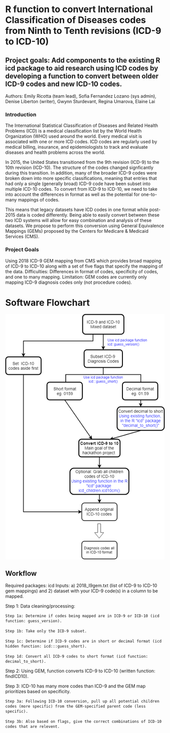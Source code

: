 # R function to convert International Classification of Diseases codes from Ninth to Tenth revisions (ICD-9 to ICD-10)

## Project goals: Add components to the existing R icd package to aid research using ICD codes by developing a function to convert between older ICD-9 codes and new ICD-10 codes.

Authors: Emily Ricotta (team lead), Sofia Fernandez Lozano (sys admin), Denise Liberton (writer), Gwynn Sturdevant, Regina Umarova, Elaine Lai

### Introduction
The International Statistical Classification of Diseases and Related Health Problems (ICD) is a medical classification list by the World Health Organization (WHO) used around the world. Every medical visit is associated with one or more ICD codes. ICD codes are regularly used by medical billing, insurance, and epidemiologists to track and evaluate diseases and health problems across the world.  

In 2015, the United States transitioned from the 9th revision (ICD-9) to the 10th revision (ICD-10). The structure of the codes changed signficantly during this transition. In addition, many of the broader ICD-9 codes were broken down into more specific classifications, meaning that entries that had only a single (generally broad) ICD-9 code have been subset into multiple ICD-10 codes. To convert from ICD-9 to ICD-10, we need to take into account the differences in format as well as the potential for one-to-many mappings of codes.

This means that legacy datasets have ICD codes in one format while post-2015 data is coded differently. Being able to easily convert between these two ICD systems will allow for easy combination and analysis of these datasets. We propose to perform this conversion using General Equivalence Mappings (GEMs) proposed by the Centers for Medicare & Medicaid Services (CMS).

### Project Goals
Using 2018 ICD-9 GEM mapping from CMS which provides broad mapping of ICD-9 to ICD-10 along with a set of five flags that specify the mapping of the data. 
Difficulties: Differences in format of codes, specificity of codes, and one to many mapping.
Limitation: GEM codes are currently only mapping ICD-9 diagnosis codes only (not procedure codes).

# Software Flowchart
![Flowchart](https://github.com/NCBI-Hackathons/Design-of-ICD-9-to-10-conversion-function-for-the-R-package-icd/blob/master/Updated_Flowchart.png "Flowchart")

## Workflow 
Required packages: icd
Inputs: a) 2018_I9gem.txt (list of ICD-9 to ICD-10 gem mappings) and 2) dataset with your ICD-9 code(s) in a column to be mapped.

Step 1: Data cleaning/processing:

    Step 1a: Determine if codes being mapped are in ICD-9 or ICD-10 (icd function: guess_version). 
    
    Step 1b: Take only the ICD-9 subset.

    Step 1c: Determine if ICD-9 codes are in short or decimal format (icd hidden function: icd:::guess_short).

    Step 1d: Convert all ICD-9 codes to short format (icd function: decimal_to_short).

Step 2: Using GEM, function converts ICD-9 to ICD-10 (written function: findICD10). 

Step 3: ICD-10 has many more codes than ICD-9 and the GEM map prioritizes based on specificity. 

    Step 3a: Following ICD-10 conversion, pull up all potential children codes (more specific) from the GEM-specified parent code (less specific). 

    Step 3b: Also based on flags, give the correct combinations of ICD-10 codes that are relevent.

